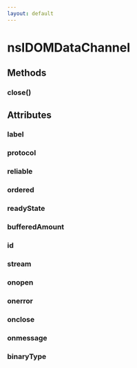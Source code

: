 ```yaml
---
layout: default
---
```


# nsIDOMDataChannel #

## Methods ##

### close() ###

## Attributes ##

### label ###

### protocol ###

### reliable ###

### ordered ###

### readyState ###

### bufferedAmount ###

### id ###

### stream ###

### onopen ###

### onerror ###

### onclose ###

### onmessage ###

### binaryType ###
